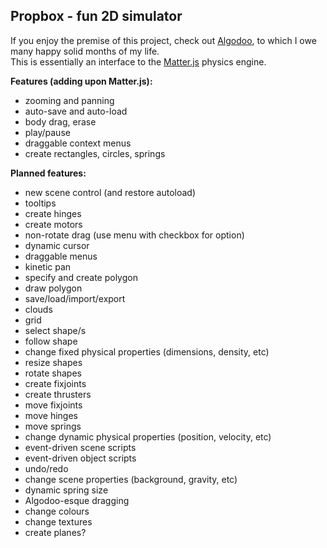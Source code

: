 ## Propbox - fun 2D simulator

If you enjoy the premise of this project, check out [Algodoo](http://www.algodoo.com/), to which I owe many happy solid months of my life.  
This is essentially an interface to the [Matter.js](https://brm.io/matter-js/) physics engine.

**Features (adding upon Matter.js):**

- zooming and panning
- auto-save and auto-load
- body drag, erase
- play/pause
- draggable context menus
- create rectangles, circles, springs

**Planned features:**

- new scene control (and restore autoload)
- tooltips
- create hinges
- create motors
- non-rotate drag (use menu with checkbox for option)
- dynamic cursor
- draggable menus
- kinetic pan
- specify and create polygon
- draw polygon
- save/load/import/export
- clouds
- grid
- select shape/s
- follow shape
- change fixed physical properties (dimensions, density, etc)
- resize shapes
- rotate shapes
- create fixjoints
- create thrusters
- move fixjoints
- move hinges
- move springs
- change dynamic physical properties (position, velocity, etc)
- event-driven scene scripts
- event-driven object scripts
- undo/redo
- change scene properties (background, gravity, etc)
- dynamic spring size
- Algodoo-esque dragging
- change colours
- change textures
- create planes?
